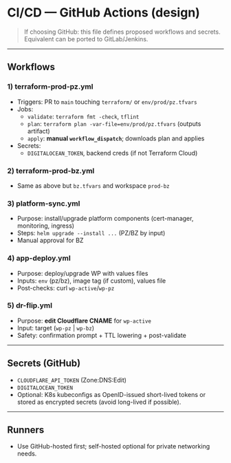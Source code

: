# CI/CD — GitHub Actions (design)

> If choosing GitHub: this file defines proposed workflows and secrets. Equivalent can be ported to GitLab/Jenkins.

---

## Workflows

### 1) terraform-prod-pz.yml
- Triggers: PR to `main` touching `terraform/` or `env/prod/pz.tfvars`
- Jobs:
  - `validate`: `terraform fmt -check`, `tflint`
  - `plan`: `terraform plan -var-file=env/prod/pz.tfvars` (outputs artifact)
  - `apply`: **manual `workflow_dispatch`**; downloads plan and applies
- Secrets:
  - `DIGITALOCEAN_TOKEN`, backend creds (if not Terraform Cloud)

### 2) terraform-prod-bz.yml
- Same as above but `bz.tfvars` and workspace `prod-bz`

### 3) platform-sync.yml
- Purpose: install/upgrade platform components (cert-manager, monitoring, ingress)
- Steps: `helm upgrade --install ...` (PZ/BZ by input)
- Manual approval for BZ

### 4) app-deploy.yml
- Purpose: deploy/upgrade WP with values files
- Inputs: `env` (pz/bz), image tag (if custom), values file
- Post-checks: curl `wp-active`/`wp-pz`

### 5) dr-flip.yml
- Purpose: **edit Cloudflare CNAME** for `wp-active`
- Input: target (`wp-pz` | `wp-bz`)
- Safety: confirmation prompt + TTL lowering + post-validate

---

## Secrets (GitHub)
- `CLOUDFLARE_API_TOKEN` (Zone:DNS:Edit)
- `DIGITALOCEAN_TOKEN`
- Optional: K8s kubeconfigs as OpenID-issued short-lived tokens or stored as encrypted secrets (avoid long-lived if possible).

---

## Runners
- Use GitHub-hosted first; self-hosted optional for private networking needs.
